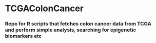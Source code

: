 # TCGAColonCancer
### Repo for R scripts that fetches colon cancer data from TCGA and perform simple analysis, searching for epigenetic biomarkers etc
